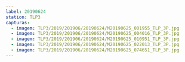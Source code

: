 ```yaml
---
label: 20190624
station: TLP3
capturas:
  - imagem: TLP3/2019/201906/20190624/M20190625_001955_TLP_3P.jpg
  - imagem: TLP3/2019/201906/20190624/M20190625_004016_TLP_3P.jpg
  - imagem: TLP3/2019/201906/20190624/M20190625_010951_TLP_3P.jpg
  - imagem: TLP3/2019/201906/20190624/M20190625_022013_TLP_3P.jpg
  - imagem: TLP3/2019/201906/20190624/M20190625_074651_TLP_3P.jpg
---
```

